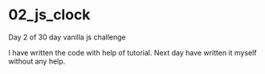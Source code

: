 # 02_js_clock

Day 2
of 30 day vanilla js challenge


I have written the code with help of tutorial.
Next day have written it myself without any help.